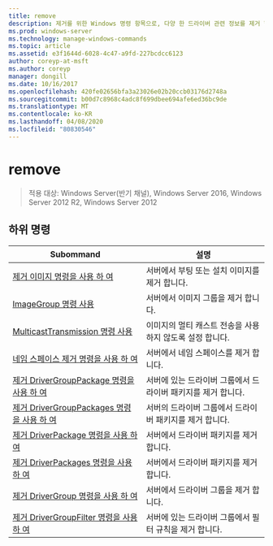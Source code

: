 ```yaml
---
title: remove
description: 제거를 위한 Windows 명령 항목으로, 다양 한 드라이버 관련 정보를 제거 합니다.
ms.prod: windows-server
ms.technology: manage-windows-commands
ms.topic: article
ms.assetid: e3f1644d-6028-4c47-a9fd-227bcdcc6123
author: coreyp-at-msft
ms.author: coreyp
manager: dongill
ms.date: 10/16/2017
ms.openlocfilehash: 420fe02656bfa3a23026e02b20ccb03176d2748a
ms.sourcegitcommit: b00d7c8968c4adc8f699dbee694afe6ed36bc9de
ms.translationtype: MT
ms.contentlocale: ko-KR
ms.lasthandoff: 04/08/2020
ms.locfileid: "80830546"
---
```

# <a name="remove"></a>remove

>적용 대상: Windows Server(반기 채널), Windows Server 2016, Windows Server 2012 R2, Windows Server 2012

## <a name="subcommands"></a>하위 명령
|Subommand|설명|
|-------|--------|
|[제거 이미지 명령을 사용 하 여](using-the-remove-image-command.md)|서버에서 부팅 또는 설치 이미지를 제거 합니다.|
|[ImageGroup 명령 사용](using-the-remove-imagegroup-command.md)|서버에서 이미지 그룹을 제거 합니다.|
|[MulticastTransmission 명령 사용](using-the-remove-multicasttransmission-command.md)|이미지의 멀티 캐스트 전송을 사용 하지 않도록 설정 합니다.|
|[네임 스페이스 제거 명령을 사용 하 여](using-the-remove-namespace-command.md)|서버에서 네임 스페이스를 제거 합니다.|
|[제거 DriverGroupPackage 명령을 사용 하 여](using-the-remove-drivergrouppackage-command.md)|서버에 있는 드라이버 그룹에서 드라이버 패키지를 제거 합니다.|
|[제거 DriverGroupPackages 명령을 사용 하 여](using-the-remove-drivergrouppackages-command.md)|서버의 드라이버 그룹에서 드라이버 패키지를 제거 합니다.|
|[제거 DriverPackage 명령을 사용 하 여](using-the-remove-driverpackage-command.md)|서버에서 드라이버 패키지를 제거 합니다.|
|[제거 DriverPackages 명령을 사용 하 여](using-the-remove-driverpackages-command.md)|서버에서 드라이버 패키지를 제거 합니다.|
|[제거 DriverGroup 명령을 사용 하 여](using-the-remove-drivergroup-command.md)|서버에서 드라이버 그룹을 제거 합니다.|
|[제거 DriverGroupFilter 명령을 사용 하 여](using-the-remove-drivergroupfilter-command.md)|서버에 있는 드라이버 그룹에서 필터 규칙을 제거 합니다.|
